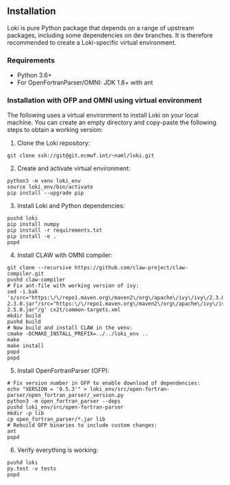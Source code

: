 ## Installation

Loki is pure Python package that depends on a range of upstream packages,
including some dependencies on dev branches. It is therefore recommended
to create a Loki-specific virtual environment.

### Requirements
- Python 3.6+
- For OpenFortranParser/OMNI: JDK 1.8+ with ant

### Installation with OFP and OMNI using virtual environment
The following uses a virtual environment to install Loki on your local machine. You can create an empty directory and copy-paste the following steps to obtain a working version:

1. Clone the Loki repository:
```
git clone ssh://git@git.ecmwf.int/~naml/loki.git
```
2. Create and activate virtual environment:
```
python3 -m venv loki_env
source loki_env/bin/activate
pip install --upgrade pip
```
3.  Install Loki and Python dependencies:
```
pushd loki
pip install numpy
pip install -r requirements.txt
pip install -e .
popd
```
4.  Install CLAW with OMNI compiler:
```
git clone --recursive https://github.com/claw-project/claw-compiler.git
pushd claw-compiler
# Fix ant-file with working version of ivy:
sed -i.bak 's/src="https:\/\/repo1.maven.org\/maven2\/org\/apache\/ivy\/ivy\/2.3.0\/ivy-2.3.0.jar"/src="https:\/\/repo1.maven.org\/maven2\/org\/apache\/ivy\/ivy\/2.5.0\/ivy-2.5.0.jar"/g' cx2t/common-targets.xml 
mkdir build
pushd build
# Now build and install CLAW in the venv:
cmake -DCMAKE_INSTALL_PREFIX=../../loki_env ..
make
make install
popd
popd
```
5.  Install OpenFortranParser (OFP):
```
# Fix version number in OFP to enable download of dependencies:
echo "VERSION = '0.5.3'" > loki_env/src/open-fortran-parser/open_fortran_parser/_version.py
python3 -m open_fortran_parser --deps
pushd loki_env/src/open-fortran-parser
mkdir -p lib
cp open_fortran_parser/*.jar lib
# Rebuild OFP binaries to include custom changes:
ant
popd
```
6.  Verify everything is working:
```
pushd loki
py.test -v tests
popd
```

